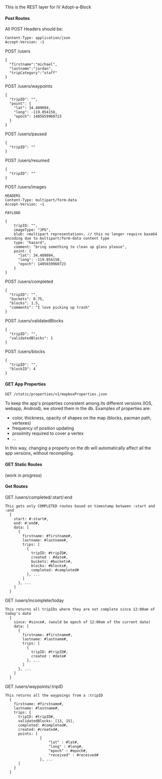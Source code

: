 This is the REST layer for IV Adopt-a-Block

#### Post Routes

All POST Headers should be:
```
Content-Type: application/json
Accept-Version: ~1
```

POST /users
```
{
  "firstname":"michael",
  "lastname":"jordan",
  "tripCategory":"staff"
}
```
POST /users/waypoints
```
{
  "tripID": "",
  "point": {
    "lat": 34.409094,
    "long": -119.854158,
    "epoch": 1405659960723
  }
}
```
POST /users/paused
```
{
  "tripID": ""
}
```
POST /users/resumed
```
{
  "tripID": ""
}
```
POST /users/images
```
HEADERS
Content-Type: multipart/form-data
Accept-Version: ~1

PAYLOAD

{
    tripID: "",
    imageType: "JPG",
    blob: <multipart representation>, // this no longer require base64 encoding due to multipart/form-data content type
    type: "hazard",
    comment: "bring something to clean up glass please",
    point: {
      "lat": 34.409094,
      "long": -119.854158,
      "epoch": 1405659960723
    }
}
```
POST /users/completed
```
{
  "tripID": "",
  "buckets": 0.75,
  "blocks": 1.5,
  "comments": "I love picking up trash"
}
```
POST /users/validatedBlocks
```
{
  "tripID": "",
  "validatedBlocks": 1
}
```
POST /users/blocks
```
{
  "tripID": "",
  "blockID": 4
}
```


#### GET App Properties
```
GET /static/properties/v1/mapboxProperties.json
```
To keep the app's properties consistent among its different versions (IOS, webapp, Android), we stored them in the db.
Examples of properties are:
   - color, thickness, opacity of shapes on the map (blocks, pacman path, vertexes)
   - frequency of position updating
   - proximity required to cover a vertex
   - ...
  
   In this way, changing a property on the db will automatically affect all the app versions, without recompiling.


#### GET Static Routes

(work in progress)



#### Get Routes

GET /users/completed/:start/:end

```
This gets only COMPLETED routes based on timestamp between :start and :end
  {
    start: #:start#,
    end: #:end#,
    data: [
      {
        firstname: #firstname#,
        lastname: #lastname#,
        trips: [
          {
            tripID: #tripID#,
            created : #date#,
            buckets: #buckets#,
            blocks: #blocks#,
            completed: #completed#
          }, ...
        ]
      }, ...
    ]
  }
```

GET /users/incomplete/today

```
This returns all tripIDs where they are not complete since 12:00am of today's date
  {
    since: #since#, (would be epoch of 12:00am of the current date)
    data: [
      {
        firstname: #firstname#,
        lastname: #lastname#,
        trips: [
          {
            tripID: #tripID#,
            created : #date#
          }, ...
        ]
      }, ...
    ]
  }
```

GET /users/waypoints/:tripID

```
This returns all the waypoings from a :tripID
  {
    firstname: #firstname#,
    lastname: #lastname#,
    trips: {
      tripID: #tripID#,
      validatedBlocks: [13, 15],
      completed: #completed#,
      created: #created#,
      points: [ 
                {
                    "lat" : #lat#,
                    "long" : #long#,
                    "epoch" : #epoch#,
                    "received" : #received#
                }, ...
      ]
    }
  }
```
